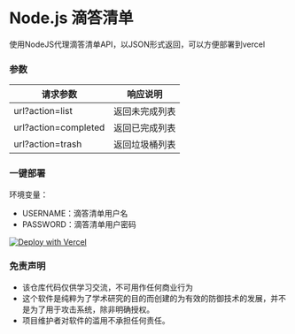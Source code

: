 # Node.js 滴答清单

使用NodeJS代理滴答清单API，以JSON形式返回，可以方便部署到vercel

### 参数

|  请求参数   | 响应说明  |
|  ----  | ----  |
| url?action=list  | 返回未完成列表 |
| url?action=completed  | 返回已完成列表 |
| url?action=trash  | 返回垃圾桶列表 |

### 一键部署

环境变量：
 - USERNAME：滴答清单用户名
 - PASSWORD：滴答清单用户密码

[![Deploy with Vercel](https://vercel.com/button)](https://vercel.com/new/git/external?repository-url=https://github.com/jichangee/node-dida365&env=USERNAME&env=PASSWORD&project-name=node-dida365&repository-name=node-dida365)

### 免责声明

 - 该仓库代码仅供学习交流，不可用作任何商业行为
 - 这个软件是纯粹为了学术研究的目的而创建的为有效的防御技术的发展，并不是为了用于攻击系统，除非明确授权。
 - 项目维护者对软件的滥用不承担任何责任。
